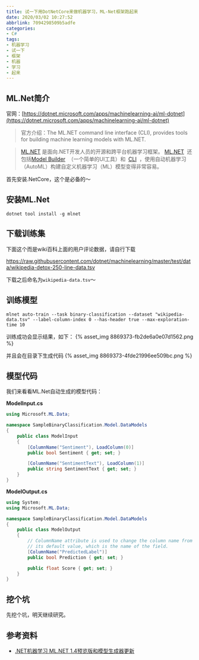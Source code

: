 ```yaml
---
title: 试一下用DotNetCore来做机器学习，ML-Net框架跑起来
date: 2020/03/02 10:27:52
abbrlink: 7094298509b5adfe
categories:
- C#
tags:
- 机器学习
- 试一下
- 框架
- 机器
- 学习
- 起来
---
```

## ML.Net简介
官网：[https://dotnet.microsoft.com/apps/machinelearning-ai/ml-dotnet](https://dotnet.microsoft.com/apps/machinelearning-ai/ml-dotnet)

>官方介绍：The ML.NET command line interface (CLI), provides tools for building machine learning models with ML.NET.

>[ML.NET](https://dot.net/ml) 是面向.NET开发人员的开源和跨平台机器学习框架。 [ML.NET](https://dot.net/ml)  还包括[Model Builder](https://aka.ms/modelbuilder)  （一个简单的UI工具）和  [CLI](https://docs.microsoft.com/en-us/dotnet/machine-learning/how-to-guides/install-ml-net-cli)  ，使用自动机器学习（AutoML）构建自定义机器学习（ML）模型变得非常容易。

首先安装.NetCore，这个是必备的～

## 安装ML.Net
```
dotnet tool install -g mlnet
```

## 下载训练集
下面这个而是wiki百科上面的用户评论数据，请自行下载

https://raw.githubusercontent.com/dotnet/machinelearning/master/test/data/wikipedia-detox-250-line-data.tsv

下载之后命名为`wikipedia-data.tsv`～

## 训练模型
```
mlnet auto-train --task binary-classification --dataset "wikipedia-data.tsv" --label-column-index 0 --has-header true --max-exploration-time 10
```

训练成功会显示结果，如下：
{% asset_img 8869373-fb2de6a0e07d1562.png %}

并且会在目录下生成代码
{% asset_img 8869373-4fde21996ee509bc.png %}

## 模型代码
我们来看看ML.Net自动生成的模型代码：

**ModelInput.cs**
```csharp
using Microsoft.ML.Data;

namespace SampleBinaryClassification.Model.DataModels
{
    public class ModelInput
    {
        [ColumnName("Sentiment"), LoadColumn(0)]
        public bool Sentiment { get; set; }

        [ColumnName("SentimentText"), LoadColumn(1)]
        public string SentimentText { get; set; }
    }
}
```

**ModelOutput.cs**
```csharp
using System;
using Microsoft.ML.Data;

namespace SampleBinaryClassification.Model.DataModels
{
    public class ModelOutput
    {
        // ColumnName attribute is used to change the column name from
        // its default value, which is the name of the field.
        [ColumnName("PredictedLabel")]
        public bool Prediction { get; set; }

        public float Score { get; set; }
    }
}
```

## 挖个坑
先挖个坑，明天继续研究。

## 参考资料
- [.NET机器学习 ML.NET 1.4预览版和模型生成器更新](https://www.cnblogs.com/shanyou/p/11503476.html)
